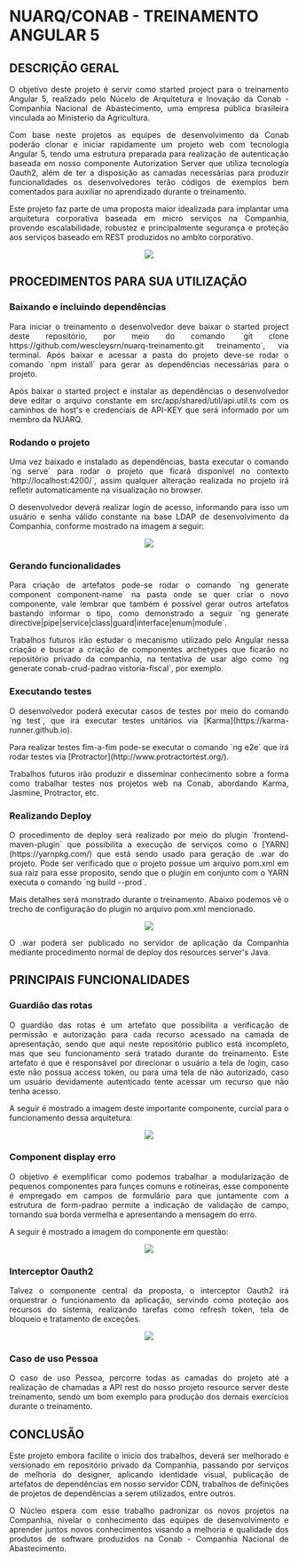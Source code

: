 # NUARQ/CONAB - TREINAMENTO ANGULAR 5 
## DESCRIÇÃO GERAL

<p align="justify">O objetivo deste projeto é servir como started project para o treinamento Angular 5, realizado pelo Núcelo de Arquitetura e Inovação da Conab - Companhia Nacional de Abastecimento, uma empresa pública brasileira vinculada ao Ministerio da Agricultura.</p>
<p align="justify">Com base neste projetos as equipes de desenvolvimento da Conab poderão clonar e iniciar rapidamente um projeto web com tecnologia Angular 5, tendo uma estrutura preparada para realização de autenticação baseada em nosso componente Autorization Server que utiliza tecnologia Oauth2, além de ter a disposição as camadas necessárias para produzir funcionalidades os desenvolvedores terão códigos de exemplos bem comentados para auxiliar no aprendizado durante o treinamento.</p>
<p align="justify">Este projeto faz parte de uma proposta maior idealizada para implantar uma arquitetura corporativa baseada em micro serviços na Companhia, provendo escalabilidade, robustez e principalmente segurança e proteção aos serviços baseado em REST produzidos no ambito corporativo.</p>
 
<p align="center">
  <img src="https://github.com/wescleysrn/mestradounb/blob/master/imagens/treinamento-nuarq/tela_principal.png">
</p>
 
## PROCEDIMENTOS PARA SUA UTILIZAÇÃO

### Baixando e incluindo dependências

<p align="justify">Para iniciar o treinamento o desenvolvedor deve baixar o started project deste repositório, por meio do comando `git clone https://github.com/wescleysrn/nuarq-treinamento.git treinamento`, via terminal. Após baixar e acessar a pasta do projeto deve-se rodar o comando `npm install` para gerar as dependências necessárias para o projeto.</p>
<p align="justify">Após baixar o started project e instalar as dependências o desenvolvedor deve editar o arquivo constante em src/app/shared/util/api.util.ts com os caminhos de host's e credenciais de API-KEY que será informado por um membro da NUARQ.</p>
 
### Rodando o projeto

<p align="justify">Uma vez baixado e instalado as dependências, basta executar o comando `ng serve` para rodar o projeto que ficará disponível no contexto `http://localhost:4200/`, assim qualquer alteração realizada no projeto irá refletir automaticamente na visualização no browser.</p>
<p align="justify">O desenvolvedor deverá realizar login de acesso, informando para isso um usuário e senha válido constante na base LDAP de desenvolvimento da Companhia, conforme mostrado na imagem a seguir:</p>

<p align="center">
  <img src="https://github.com/wescleysrn/mestradounb/blob/master/imagens/treinamento-nuarq/tela_login_acesso.png">
</p>

### Gerando funcionalidades

<p align="justify">Para criação de artefatos pode-se rodar o comando `ng generate component component-name` na pasta onde se quer criar o novo componente, vale lembrar que também é possível gerar outros artefatos bastando informar o tipo, como demonstrado a seguir `ng generate directive|pipe|service|class|guard|interface|enum|module`.</p>
<p align="justify">Trabalhos futuros irão estudar o mecanismo utilizado pelo Angular nessa criação e buscar a criação de componentes archetypes que ficarão no repositório privado da companhia, na tentativa de usar algo como `ng generate conab-crud-padrao vistoria-fiscal`, por exemplo.</p>

### Executando testes

<p align="justify">O desenvolvedor poderá executar casos de testes por meio do comando `ng test`, que irá executar testes unitários via [Karma](https://karma-runner.github.io).</p>
<p align="justify">Para realizar testes fim-a-fim pode-se executar o comando `ng e2e` que irá rodar testes via [Protractor](http://www.protractortest.org/).</p>
<p align="justify">Trabalhos futuros irão produzir e disseminar conhecimento sobre a forma como trabalhar testes nos projetos web na Conab, abordando Karma, Jasmine, Protractor, etc.</p>

### Realizando Deploy

<p align="justify">O procedimento de deploy será realizado por meio do plugin `frontend-maven-plugin` que possibilita a execução de serviços como o [YARN](https://yarnpkg.com/) que está sendo usado para geração de .war do projeto. Pode ser verificado que o projeto possue um arquivo pom.xml em sua raiz para esse proposito, sendo que o plugin em conjunto com o YARN executa o comando `ng build --prod`.</p>
<p align="justify">Mais detalhes será monstrado durante o treinamento. Abaixo podemos vê o trecho de configuração do plugin no arquivo pom.xml mencionado.</p>

<p align="center">
  <img src="https://github.com/wescleysrn/mestradounb/blob/master/imagens/treinamento-nuarq/tela_plugin_deploy_yarn.png">
</p>

<p align="justify">O .war poderá ser publicado no servidor de aplicação da Companhia mediante procedimento normal de deploy dos resources server's Java.</p>

## PRINCIPAIS FUNCIONALIDADES

### Guardião das rotas

<p align="justify">O guardião das rotas é um artefato que possibilita a verificação de permissão e autorização para cada recurso acessado na camada de apresentação, sendo que aqui neste repositório publico está incompleto, mas que seu funcionamento será tratado durante do treinamento. Este artefato é que é responsável por direcionar o usuário a tela de login, caso este não possua access token, ou para uma tela de não autorizado, caso um usuário devidamente autenticado tente acessar um recurso que não tenha acesso.</p>
<p align="justify">A seguir é mostrado a imagem deste importante componente, curcial para o funcionamento dessa arquitetura:</p>

<p align="center">
  <img src="https://github.com/wescleysrn/mestradounb/blob/master/imagens/treinamento-nuarq/tela_guardiao.png">
</p>


### Component display erro

<p align="justify">O objetivo é exemplificar como podemos trabalhar a modularização de pequenos componentes para funçes comuns e rotineiras, esse componente é empregado em campos de formulário para que juntamente com a estrutura de form-padrao permite a indicação de validação de campo, tornando sua borda vermelha e apresentando a mensagem do erro.</p>
<p align="justify">A seguir é mostrado a imagem do componente em questão:</p>

<p align="center">
  <img src="https://github.com/wescleysrn/mestradounb/blob/master/imagens/treinamento-nuarq/tela_display_erro.png">
</p>


### Interceptor Oauth2

<p align="justify">Talvez o componente central da proposta, o interceptor Oauth2 irá orquestrar o funcionamento da aplicação, servindo como proteção aos recursos do sistema, realizando tarefas como refresh token, tela de bloqueio e tratamento de exceções.</p>

<p align="center">
  <img src="https://github.com/wescleysrn/mestradounb/blob/master/imagens/treinamento-nuarq/tela_interceptor.png">
</p>

### Caso de uso Pessoa

<p align="justify">O caso de uso Pessoa, percorre todas as camadas do projeto até a realização de chamadas a API rest do nosso projeto resource server deste treinamento, sendo um bom exemplo para produção dos demais exercicios durante o treinamento.</p>

## CONCLUSÃO

<p align="justify">Este projeto embora facilite o inicio dos trabalhos, deverá ser melhorado e versionado em repositório privado da Companhia, passando por serviços de melhoria do designer, aplicando identidade visual, publicação de artefatos de dependências em nosso servidor CDN, trabalhos de definições de projetos de dependências a serem utilizados, entre outros.</p>
<p align="justify">O Núcleo espera com esse trabalho padronizar os novos projetos na Companhia, nivelar o conhecimento das equipes de desenvolvimento e aprender juntos novos conhecimentos visando a melhoria e qualidade dos produtos de software produzidos na Conab - Companhia Nacional de Abastecimento.</p>
